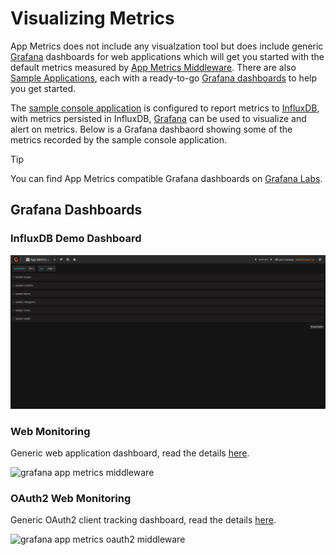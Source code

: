 # Visualizing Metrics

App Metrics does not include any visualzation tool but does include generic [Grafana](http://grafana.org/) dashboards for web applications which will get you started with the default metrics measured by [App Metrics Middleware](../web-application-monitoring/middleware.md). There are also [Sample Applications](https://github.com/alhardy/AppMetrics.Samples), each with a ready-to-go [Grafana dashboards](https://github.com/alhardy/AppMetrics.Samples/tree/master/grafana_dashboards) to help you get started.

The [sample console application](https://github.com/alhardy/AppMetrics.Samples/tree/master/src/App.Sample) is configured to report metrics to [InfluxDB](https://www.influxdata.com/time-series-platform/influxdb/), with metrics persisted in InfluxDB, [Grafana](https://grafana.net/) can be used to visualize and alert on metrics. Below is a Grafana dashbaord showing some of the metrics recorded by the sample console application.

> [!TIP]
> You can find App Metrics compatible Grafana dashboards on [Grafana Labs](https://grafana.com/dashboards?search=appmetrics).

## Grafana Dashboards

### InfluxDB Demo Dashboard

<img alt="grafana demo" src="https://raw.githubusercontent.com/alhardy/app-metrics-docs/master/images/grafana_console.gif" />

### Web Monitoring

Generic web application dashboard, read the details [here](../web-application-monitoring/visualization-grafana.md#generic-web-dashboard-features).

<img alt="grafana app metrics middleware" src="https://raw.githubusercontent.com/alhardy/AppMetrics.DocFx/master/images/generic_grafana_dashboard_demo.gif" />

### OAuth2 Web Monitoring

Generic OAuth2 client tracking dashboard, read the details [here](..//web-application-monitoring/visualization-grafana.html#generic-oauth2-web-dashboard-features).

<img alt="grafana app metrics oauth2 middleware" src="https://raw.githubusercontent.com/alhardy/AppMetrics.DocFx/master/images/generic_grafana_oauth2_dashboard_demo.gif" />
